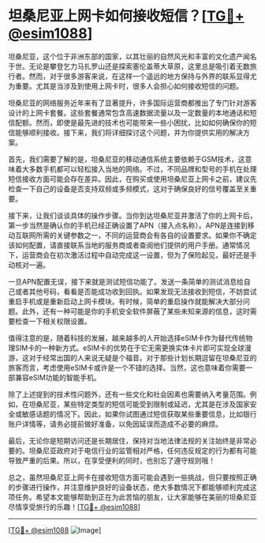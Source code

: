 # 坦桑尼亚上网卡如何接收短信？[[TG💪+ @esim1088](https://t.me/s/esim1088)]

坦桑尼亚，这个位于非洲东部的国家，以其壮丽的自然风光和丰富的文化遗产闻名于世。无论是攀登乞力马扎罗山还是探索塞伦盖蒂大草原，这里总是吸引着无数旅行者。然而，对于很多游客来说，在这样一个遥远的地方保持与外界的联系显得尤为重要。尤其是当涉及到使用上网卡时，很多人会担心如何接收短信的问题。

坦桑尼亚的网络服务近年来有了显著提升，许多国际运营商都推出了专门针对游客设计的上网卡套餐。这些套餐通常包含高速数据流量以及一定数量的本地通话和短信配额。然而，即使是最先进的技术也可能带来一些小困扰，比如如何确保你的短信能够顺利接收。接下来，我们将详细探讨这个问题，并为你提供实用的解决方案。

首先，我们需要了解的是，坦桑尼亚的移动通信系统主要依赖于GSM技术，这意味着大多数手机都可以轻松接入当地的网络。不过，不同品牌和型号的手机在处理短信接收方面可能会存在差异。因此，在购买或使用坦桑尼亚上网卡之前，建议先检查一下自己的设备是否支持双频或多频模式，这对于确保良好的信号覆盖至关重要。

接下来，让我们谈谈具体的操作步骤。当你到达坦桑尼亚并激活了你的上网卡后，第一步当然是确认你的手机已经正确设置了APN（接入点名称）。APN是连接到移动互联网所需的关键参数之一，不同的运营商会有各自的设置要求。如果你不确定该如何配置，请直接联系当地的服务商或者查阅他们提供的用户手册。通常情况下，运营商会在初次激活过程中自动完成这一设置，但为了保险起见，最好还是手动核对一遍。

一旦APN配置无误，接下来就是测试短信功能了。发送一条简单的测试消息给自己或者其他号码，看看是否能成功收到回执。如果发现无法接收到短信，不妨尝试重启手机或是重新启动上网卡模块。有时候，简单的重启操作就能解决大部分问题。此外，还有一种可能是你的手机安全软件屏蔽了某些未知来源的信息，这时需要检查一下相关权限设置。

值得注意的是，随着科技的发展，越来越多的人开始选择eSIM卡作为替代传统物理SIM卡的一种新方式。eSIM卡的优势在于它无需更换实体卡片即可实现全球漫游，这对于经常出国的人来说无疑是个福音。对于那些计划长期逗留在坦桑尼亚的旅客而言，考虑使用eSIM卡或许是一个不错的选择。当然，这也意味着你需要一部兼容eSIM功能的智能手机。

除了上述提到的技术性问题外，还有一些文化和社会因素也需要纳入考量范围。例如，在坦桑尼亚，某些特定类型的短信可能受到限制或延迟，尤其是在涉及国家安全或敏感话题的情况下。因此，如果你试图通过短信获取某些重要信息，比如银行账户详情等，请务必提前做好准备，以免因延误而造成不必要的麻烦。

最后，无论你是短期访问还是长期居住，保持对当地法律法规的关注始终是非常必要的。坦桑尼亚政府对于电信行业的监管相对严格，任何违反规定的行为都有可能导致严重的后果。所以，在享受便利的同时，也别忘了遵守规则哦！

总之，虽然坦桑尼亚上网卡在接收短信方面可能会遇到一些挑战，但只要按照正确的步骤进行操作，并注意维护良好的设备状态，绝大多数情况下都能够顺利完成这项任务。希望本文能够帮助到正在为此苦恼的朋友，让大家能够在美丽的坦桑尼亚尽情享受旅行的乐趣！[[TG💪+ @esim1088](https://t.me/s/esim1088)]

---

[[TG💪+ @esim1088](https://t.me/s/esim1088) ![Image](https://i.postimg.cc/4NQfJmqS/Snipaste-2025-05-13-00-14-12.png)]
